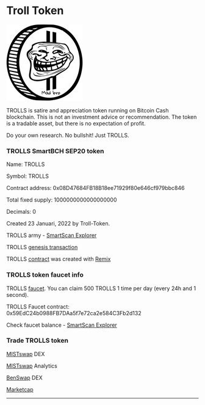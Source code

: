# Troll Token

![TROLLS](img/logo200.png)

TROLLS is satire and appreciation token running on Bitcoin Cash blockchain. 
This is not an investment advice or recommendation. 
The token is a tradable asset, but there is no expectation of profit. 

Do your own research. No bullshit! Just TROLLS.

### TROLLS SmartBCH SEP20 token

Name: TROLLS

Symbol: TROLLS

Contract address: 0x08D47684FB18B18ee71929f80e646cf979bbc846

Total fixed supply: 1000000000000000000

Decimals: 0

Created 23 Januari, 2022 by Troll-Token.

TROLLS army - [SmartScan Explorer](https://www.smartscan.cash/address/0x08D47684FB18B18ee71929f80e646cf979bbc846)

TROLLS [genesis transaction](https://www.smartscan.cash/transaction/0xa35a3b217d61a2843a40b90aff3265457aadbd870ee016e5a7f5b683d05b3be7)

TROLLS [contract](https://github.com/troll-token/troll-token.github.io/blob/master/trolls/contracts/TROLLS.sol) was created with [Remix](https://remix.ethereum.org/)

### TROLLS token faucet info

TROLLS [faucet](https://troll-token.herokuapp.com). You can claim 500 TROLLS 1 time per day (every 24h and 1 second).

TROLLS Faucet contract: 0x59EdC24b0988FB7DAa5f7e72ca2e584C3Fb2d132

Check faucet balance - [SmartScan Explorer](https://www.smartscan.cash/address/0x59EdC24b0988FB7DAa5f7e72ca2e584C3Fb2d132)

### Trade TROLLS token

[MISTswap](https://app.mistswap.fi/swap) DEX

[MISTswap](https://analytics.mistswap.fi/tokens/0x08D47684FB18B18ee71929f80e646cf979bbc846) Analytics

[BenSwap](https://dex.benswap.cash/#/swap) DEX

[Marketcap](https://www.marketcap.cash/token/TROLLS)

----------------------------------------------------------------------------------------------
